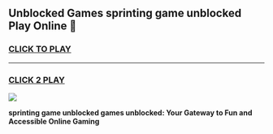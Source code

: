 
## Unblocked Games sprinting game unblocked Play Online 👋
<h3>
<a href="https://news.freeplayer.one?title=sprinting_game_unblocked&ref=17F">CLICK TO PLAY</a></h3>
<hr>

<h3>
<a href="https://news.freeplayer.one?title=sprinting_game_unblocked&ref=17F">CLICK 2 PLAY</a>
  
</h3>

<a href="https://news.freeplayer.one?title=sprinting_game_unblocked&ref=17F/"><img src="https://clearcache.store/games.png"></a>


**sprinting game unblocked games unblocked: Your Gateway to Fun and Accessible Online Gaming**
